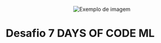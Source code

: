 <p align="center">
  <img src="https://user-images.githubusercontent.com/87787728/233119769-ed46065d-d0a5-4b36-bf56-7ac0c68800c1.png" alt="Exemplo de imagem" />
</p>


# Desafio 7 DAYS OF CODE ML
